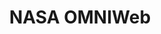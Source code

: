 ---
description: An interface built in 2008 to provide a more integrated interface to
  the many plasma, magnetic field and energetic particle data sets relevant to heliospheric
  studies and resident at Goddard's Space Physics Data Facility. It delivers users
  to underlying interfaces (OMNIWeb, COHOWeb, FTPBrowser, CDAWeb, Helioweb, spdf/ftp)
  offering various functionalities for various data sets
notes: 'A database compiling many observing platforms

  '
programmatic_access: through nano
record_last_updated: Mon, 14 Feb 2022 17:43:02 GMT
related_project_shortnames: spdf
relationship_description: Visualization web service for solar wind SPDF data
relationships:
- spdf
shortname: omniweb
thumbnail_url: https://upload.wikimedia.org/wikipedia/commons/e/e5/NASA_logo.svg
title: NASA OMNIWeb
type: database
uuid: 5ed71d7c-d4b6-4a05-8efd-20607b45b256
website_link: https://omniweb.gsfc.nasa.gov/
---